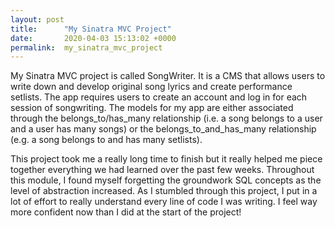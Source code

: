```yaml
---
layout: post
title:      "My Sinatra MVC Project"
date:       2020-04-03 15:13:02 +0000
permalink:  my_sinatra_mvc_project
---
```



My Sinatra MVC project is called SongWriter. It is a CMS that allows users to write down and develop original song lyrics and create performance setlists. The app requires users to create an account and log in for each session of songwriting. The models for my app are either associated through the belongs_to/has_many  relationship (i.e. a song belongs to a user and a user has many songs) or the belongs_to_and_has_many relationship (e.g. a song belongs to and has many setlists). 

This project took me a really long time to finish but it really helped me piece together everything we had learned over the past few weeks. Throughout this module, I found myself forgetting the groundwork SQL concepts as the level of abstraction increased. As I stumbled through this project, I put in a lot of effort to really understand every line of code I was writing. I feel way more confident now than I did at the start of the project! 

